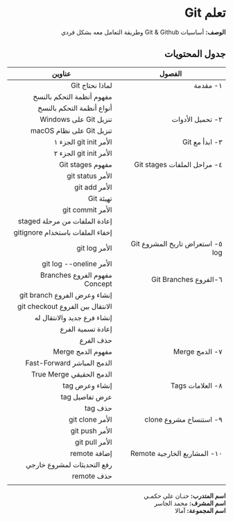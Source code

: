 <div dir="rtl">

# تعلم Git 
**الوصف:**
أساسيات Git & Github وطريقة التعامل معه بشكل فردي

## جدول المحتويات
| الفصول | عناوين |
| ----------- | ----------- |
| ١- مقدمة | لماذا نحتاج Git |
|            | مفهوم أنظمة التحكم بالنسخ |
|            | أنواع أنظمة التحكم بالنسخ|
| ٢- تحميل الأدوات | تنزيل Git على  Windows |
|  | تنزيل  Git على نظام macOS |
|  ٣- ابدأ مع Git | الأمر git init الجزء ١ |
| |الأمر git init الجزء ٢|
| ٤- مراحل الملفات Git stages | مفهوم Git stages|
||الأمر git status|
||الأمر git add|
||تهيئة Git|
||الأمر git commit|
||إعادة الملفات من مرحلة staged|
||إخفاء الملفات باستخدام gitignore|
|٥- استعراض تاريخ المشروع Git log| الأمر git log|
||الأمر git log --oneline|
|٦-الفروع Git Branches|مفهوم الفروع Branches Concept|
||إنشاء وعرض الفروع git branch|
||الانتقال بين الفروع git checkout|
||إنشاء فرع جديد والانتقال له|
||إعادة تسمية الفرع|
||حذف الفرع|
|٧- الدمج Merge| مفهوم الدمج Merge|
||الدمج المباشر Fast-Forward|
||الدمج الحقيقي True Merge|
|٨- العلامات Tags|إنشاء وعرض tag|
||عرض تفاصيل tag|
||حذف tag|
|٩- استنساخ مشروع clone|الأمر git clone|
||الأمر git push|
||الأمر git pull|
|١٠- المشاريع الخارجية Remote|إضافة remote|
||رفع التحديثات لمشروع خارجي|
||حذف remote|
|||

**اسم المتدرب:** حنـان علي حكمـي
<br>
**اسم المشرف:** محمد الجاسر
<br>
**اسم المجموعة:** آمالا
</div>
